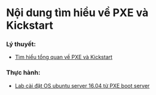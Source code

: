 # Nội dung tìm hiểu về PXE và Kickstart

### Lý thuyết: 

- [Tìm hiểu tổng quan về PXE và Kickstart](./1.Tong_quan_PXE-Kickstart.md)

### Thực hành:

- [Lab cài đặt OS ubuntu server 16.04 từ PXE boot server](./2.Lab_PXE-kickstart.md)